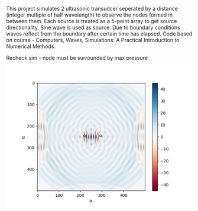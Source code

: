 This project simulates 2 ultrasonic transudcer seperated by a distance (integer multiple of half wavelength)
to observe the nodes formed in between them. Each source is treated as a 5-point array to get source directionality.
Sine wave is used as source. Due to boundary conditions waves reflect from the boundary after certain time has elapsed.
Code based on course - Computers, Waves, Simulations: A Practical Introduction to Numerical Methods.

Recheck sim - node must be surrounded by max pressure

![Alt SimImage](IMG_2900.png)
